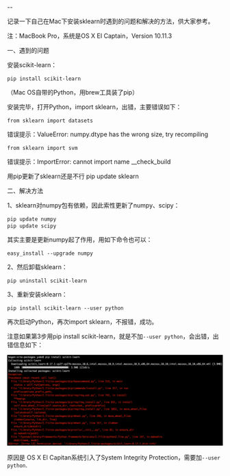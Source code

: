 -- 

记录一下自己在Mac下安装sklearn时遇到的问题和解决的方法，供大家参考。

注：MacBook Pro，系统是OS X EI Captain，Version 10.11.3


一、遇到的问题

安装scikit-learn：

```
pip install scikit-learn
```

（Mac OS自带的Python，用brew工具装了pip）

安装完毕，打开Python，import sklearn，出错，主要错误如下：


```
from sklearn import datasets
```
错误提示：ValueError: numpy.dtype has the wrong size, try recompiling

```
from sklearn import svm
```
错误提示：ImportError: cannot import name __check_build

用pip更新了sklearn还是不行
pip update sklearn


二、解决方法

1、sklearn对numpy包有依赖，因此索性更新了numpy、scipy：
```
pip update numpy
pip update scipy
```
其实主要是更新numpy起了作用，用如下命令也可以：
```
easy_install --upgrade numpy
```

2、然后卸载sklearn：
```
pip uninstall scikit-learn
```

3、重新安装sklearn：
```
pip install scikit-learn --user python
```

再次启动Python，再次import sklearn，不报错，成功。

注意如果第3步用pip install scikit-learn，就是不加`--user python`，会出错，出错信息如下：

![](/images/oserror.png)

原因是 OS X El Capitan系统引入了System Integrity Protection，需要加`--user python`.
